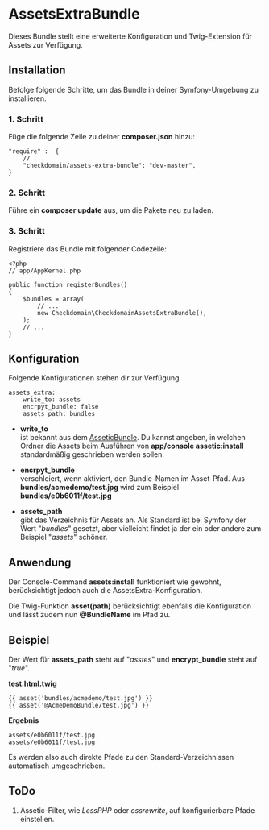 # AssetsExtraBundle
Dieses Bundle stellt eine erweiterte Konfiguration und Twig-Extension für Assets zur Verfügung.

## Installation
Befolge folgende Schritte, um das Bundle in deiner Symfony-Umgebung zu installieren.

### 1. Schritt
Füge die folgende Zeile zu deiner **composer.json** hinzu:

	"require" :  {
    	// ...
    	"checkdomain/assets-extra-bundle": "dev-master",
	}
	
### 2. Schritt
Führe ein **composer update** aus, um die Pakete neu zu laden.

### 3. Schritt
Registriere das Bundle mit folgender Codezeile:

	<?php
	// app/AppKernel.php
	
	public function registerBundles()
	{
    	$bundles = array(
        	// ...
        	new Checkdomain\CheckdomainAssetsExtraBundle(),
    	);
    	// ...
	}

## Konfiguration
Folgende Konfigurationen stehen dir zur Verfügung

	assets_extra:
		write_to: assets
		encrpyt_bundle: false
		assets_path: bundles
		
- **write_to** <br /> ist bekannt aus dem [AsseticBundle](https://github.com/symfony/AsseticBundle). Du kannst angeben, in welchen Ordner die Assets beim Ausführen von **app/console assetic:install** standardmäßig geschrieben werden sollen.

- **encrpyt_bundle** <br /> verschleiert, wenn aktiviert, den Bundle-Namen im Asset-Pfad. Aus **bundles/acmedemo/test.jpg** wird zum Beispiel **bundles/e0b6011f/test.jpg**

- **assets_path** <br /> gibt das Verzeichnis für Assets an. Als Standard ist bei Symfony der Wert "*bundles*" gesetzt, aber vielleicht findet ja der ein oder andere zum Beispiel "*assets*" schöner.


## Anwendung
Der Console-Command **assets:install** funktioniert wie gewohnt, berücksichtigt jedoch auch die AssetsExtra-Konfiguration.

Die Twig-Funktion **asset(path)** berücksichtigt ebenfalls die Konfiguration und lässt zudem nun **@BundleName** im Pfad zu.

## Beispiel
Der Wert für **assets_path** steht auf "*asstes*" und **encrypt_bundle** steht auf "*true*".

**test.html.twig**

	{{ asset('bundles/acmedemo/test.jpg') }}
	{{ asset('@AcmeDemoBundle/test.jpg') }}

**Ergebnis**

	assets/e0b6011f/test.jpg
	assets/e0b6011f/test.jpg
	
Es werden also auch direkte Pfade zu den Standard-Verzeichnissen automatisch umgeschrieben.

## ToDo
1. Assetic-Filter, wie *LessPHP* oder *cssrewrite*, auf konfigurierbare Pfade einstellen.
